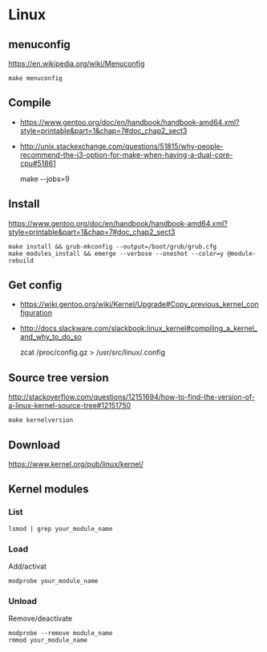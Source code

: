 # Linux

## menuconfig

<https://en.wikipedia.org/wiki/Menuconfig>

    make menuconfig

## Compile

* <https://www.gentoo.org/doc/en/handbook/handbook-amd64.xml?style=printable&part=1&chap=7#doc_chap2_sect3>
* <http://unix.stackexchange.com/questions/51815/why-people-recommend-the-j3-option-for-make-when-having-a-dual-core-cpu#51861>

    make --jobs=9

## Install

<https://www.gentoo.org/doc/en/handbook/handbook-amd64.xml?style=printable&part=1&chap=7#doc_chap2_sect3>

    make install && grub-mkconfig --output=/boot/grub/grub.cfg
    make modules_install && emerge --verbose --oneshot --color=y @module-rebuild

## Get config

* <https://wiki.gentoo.org/wiki/Kernel/Upgrade#Copy_previous_kernel_configuration>
* <http://docs.slackware.com/slackbook:linux_kernel#compiling_a_kernel_and_why_to_do_so>

    zcat /proc/config.gz > /usr/src/linux/.config

## Source tree version

<http://stackoverflow.com/questions/12151694/how-to-find-the-version-of-a-linux-kernel-source-tree#12151750>

    make kernelversion

## Download

<https://www.kernel.org/pub/linux/kernel/>

## Kernel modules

### List

    lsmod | grep your_module_name

### Load

Add/activat

    modprobe your_module_name

### Unload

Remove/deactivate

    modprobe --remove module_name
    rmmod your_module_name
